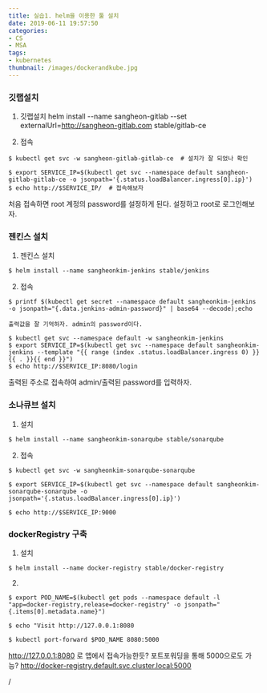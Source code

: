 ```yaml
---
title: 실습1. helm을 이용한 툴 설치
date: 2019-06-11 19:57:50
categories:
- CS
- MSA
tags:
- kubernetes
thumbnail: /images/dockerandkube.jpg
---
```



### 깃랩설치

1. 깃랩설치
helm install --name sangheon-gitlab --set externalUrl=http://sangheon-gitlab.com stable/gitlab-ce

2. 접속
```
$ kubectl get svc -w sangheon-gitlab-gitlab-ce  # 설치가 잘 되었나 확인

$ export SERVICE_IP=$(kubectl get svc --namespace default sangheon-gitlab-gitlab-ce -o jsonpath='{.status.loadBalancer.ingress[0].ip}')
$ echo http://$SERVICE_IP/  # 접속해보자
```

처음 접속하면 root 계정의 password를 설정하게 된다. 설정하고 root로 로그인해보자.


### 젠킨스 설치

1. 젠킨스 설치
```
$ helm install --name sangheonkim-jenkins stable/jenkins
```

2. 접속
```
$ printf $(kubectl get secret --namespace default sangheonkim-jenkins -o jsonpath="{.data.jenkins-admin-password}" | base64 --decode);echo

출력값을 잘 기억하자. admin의 password이다.

$ kubectl get svc --namespace default -w sangheonkim-jenkins
$ export SERVICE_IP=$(kubectl get svc --namespace default sangheonkim-jenkins --template "{{ range (index .status.loadBalancer.ingress 0) }}{{ . }}{{ end }}")
$ echo http://$SERVICE_IP:8080/login
```

출력된 주소로 접속하여 admin/출력된 password를 입력하자.


### 소나큐브 설치

1. 설치

```
$ helm install --name sangheonkim-sonarqube stable/sonarqube
```

2. 접속
```
$ kubectl get svc -w sangheonkim-sonarqube-sonarqube

$ export SERVICE_IP=$(kubectl get svc --namespace default sangheonkim-sonarqube-sonarqube -o jsonpath='{.status.loadBalancer.ingress[0].ip}')

$ echo http://$SERVICE_IP:9000
```


### dockerRegistry 구축
1. 설치
```
$ helm install --name docker-registry stable/docker-registry
```

2.
```
$ export POD_NAME=$(kubectl get pods --namespace default -l "app=docker-registry,release=docker-registry" -o jsonpath="{.items[0].metadata.name}")

$ echo "Visit http://127.0.0.1:8080

$ kubectl port-forward $POD_NAME 8080:5000
```

 http://127.0.0.1:8080 로 앱에서 접속가능한듯?
 포트포워딩을 통해 5000으로도 가능?
http://docker-registry.default.svc.cluster.local:5000




/
